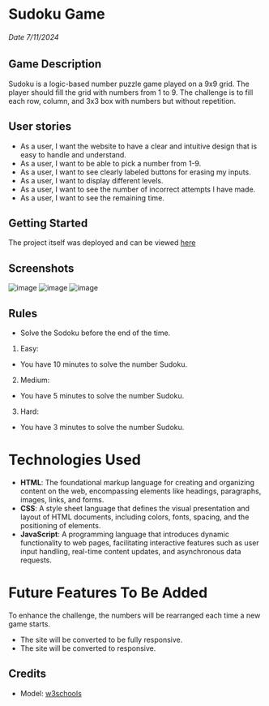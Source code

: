 # Sudoku Game

###### Date 7/11/2024

## Game Description

Sudoku is a logic-based number puzzle game played on a 9x9 grid. The player should fill the grid with numbers from 1 to 9. The challenge is to fill each row, column, and 3x3 box with numbers but without repetition.

## User stories

- As a user, I want the website to have a clear and intuitive design that is easy to handle and understand.
- As a user, I want to be able to pick a number from 1-9.
- As a user, I want to see clearly labeled buttons for erasing my inputs.
- As a user, I want to display different levels.
- As a user, I want to see the number of incorrect attempts I have made.
- As a user, I want to see the remaining time.

## Getting Started

The project itself was deployed and can be viewed [here](https://zainabkarim18.github.io/sudoku-game/)

## Screenshots

![image](https://github.com/zainabkarim18/sudoku-game/assets/105812002/674f4875-9515-44b4-976e-72a390a19c50)
![image](https://github.com/zainabkarim18/sudoku-game/assets/105812002/f456b8d2-93df-4f82-8c23-cea8afe0f665)
![image](https://github.com/zainabkarim18/sudoku-game/assets/105812002/751d3220-4569-4564-8d7c-08534e385a08)

## Rules

- Solve the Sodoku before the end of the time.

1. Easy:

- You have 10 minutes to solve the number Sudoku.

2. Medium:

- You have 5 minutes to solve the number Sudoku.

3. Hard:

- You have 3 minutes to solve the number Sudoku.

# Technologies Used

- **HTML**: The foundational markup language for creating and organizing content on the web, encompassing elements like headings, paragraphs, images, links, and forms.
- **CSS**: A style sheet language that defines the visual presentation and layout of HTML documents, including colors, fonts, spacing, and the positioning of elements.
- **JavaScript**: A programming language that introduces dynamic functionality to web pages, facilitating interactive features such as user input handling, real-time content updates, and asynchronous data requests.

# Future Features To Be Added

To enhance the challenge, the numbers will be rearranged each time a new game starts.

- The site will be converted to be fully responsive.
- The site will be converted to responsive.

## Credits

- Model: [w3schools](https://www.w3schools.com/howto/tryit.asp?filename=tryhow_css_modal2)
